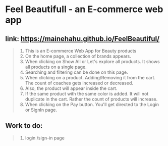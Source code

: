 # Feel Beautifull - an E-commerce web app

## link: https://mainehahu.github.io/FeelBeautiful/

> 1. This is an E-commerce Web App for Beauty products
> 2. On the home page, a collection of brands appears.
> 3. When clicking on Show All or Let's explore all products. It shows all products on a single page.
> 4. Searching and filtering can be done on this page.
> 5. When clicking on a product. Adding/Removing it from the cart. The count of coaches gets increased or decreased.
> 6. Also, the product will appear inside the cart.
> 7. If the same product with the same color is added. It will not duplicate in the cart. Rather the count of products will increase.
> 8. When clicking on the Pay button. You'll get directed to the Login or SignIn page.
>
## Work to do:
> 1. login /sign-in page
